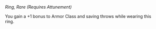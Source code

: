 _Ring, Rare (Requires Attunement)_

You gain a +1 bonus to Armor Class and saving throws while wearing this ring.